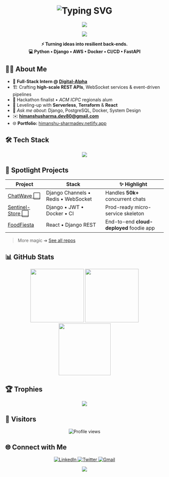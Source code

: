 <!-- ──────────────────────────────────────────────────────── -->
<!--   HERO SECTION                                          -->
<!-- ──────────────────────────────────────────────────────── -->
<h1 align="center">
  <img src="https://readme-typing-svg.herokuapp.com?font=Fira+Code&pause=800&color=36BCF7&center=true&vCenter=true&width=500&lines=Hey+there+🚀;I'm+Himanshu+Sharma;Backend+Mage+%7C+Django+Wizard;Cloud-First+%7C+Scale-Everything" alt="Typing SVG"/>
</h1>

<p align="center">
  <img src="https://capsule-render.vercel.app/api?type=waving&height=170&color=0:141E30,100:243B55&text=Himanshu%20Sharma&fontColor=FFFFFF&fontSize=45&fontAlignY=35&desc=Backend%20%7C%20DevOps%20%7C%20Cloud%20Crafter&descSize=18" />
</p>

<p align="center">
 <img src="https://github-readme-activity-graph.vercel.app/graph?username=himanshu-sharmav&bg_color=141E30&color=36BCF7&line=36BCF7&point=FFFFFF&hide_border=true" />
</p>

<!-- ──────────────────────────────────────────────────────── -->
<!--   QUICK GLANCE                                          -->
<!-- ──────────────────────────────────────────────────────── -->
<p align="center">
  <b>⚡ Turning ideas into resilient back-ends.<br>
  💻 Python • Django • AWS • Docker • CI/CD • FastAPI</b>
</p>

<!-- ──────────────────────────────────────────────────────── -->
## 👨‍💻 About Me
<!-- ──────────────────────────────────────────────────────── -->
- 👔 **Full-Stack Intern @ [Digital-Alpha](https://digital-alpha.com/)**  
- 🏗️ Crafting **high-scale REST APIs**, WebSocket services & event-driven pipelines  
- 🚀 Hackathon finalist • *ACM ICPC* regionals alum  
- 🌱 Leveling-up with **Serverless**, **Terraform** & **React**  
- 💬 *Ask me about*: Django, PostgreSQL, Docker, System Design  
- ✉️ **himanshusharma.dev80@gmail.com**  
- 🌐 **Portfolio:** [himanshu-sharmadev.netlify.app](https://himanshu-sharmadev.netlify.app)  

<!-- ──────────────────────────────────────────────────────── -->
## 🛠️ Tech Stack
<!-- ──────────────────────────────────────────────────────── -->
<p align="center">
  <img src="https://skillicons.dev/icons?i=python,django,flask,java,c,javascript,react,mysql,postgresql,mongodb,redis,docker,aws,drf,pandas,numpy,selenium,git,github,linux,vscode,jinja,websocket,firebase" />
</p>


<!-- ──────────────────────────────────────────────────────── -->
## 🚀 Spotlight Projects
<!-- ──────────────────────────────────────────────────────── -->
| Project | Stack | ✨ Highlight |
|---------|-------|-------------|
| [ChatWave ⬜](https://github.com/himanshu-sharmav/chat-proj) | Django Channels • Redis • WebSocket | Handles **50k+** concurrent chats |
| [Sentinel-Store ⬜](https://github.com/himanshu-sharmav/Himanshu_20250428) | Django • JWT • Docker • CI | Prod-ready micro-service skeleton |
| [FoodFiesta](https://choolhachowka.com) | React • Django REST | End-to-end **cloud-deployed** foodie app |

> More magic ➜ [See all repos](https://github.com/himanshu-sharmav?tab=repositories)

<!-- ──────────────────────────────────────────────────────── -->
## 📊 GitHub Stats
<!-- ──────────────────────────────────────────────────────── -->
<p align="center">
  <img src="https://github-readme-stats.vercel.app/api?username=himanshu-sharmav&theme=tokyonight&show_icons=true&count_private=true&hide_border=true" height="170" />
  <img src="https://github-readme-stats.vercel.app/api/top-langs/?username=himanshu-sharmav&layout=compact&theme=tokyonight&hide_border=true" height="170" />
  <br>
  <img src="https://github-readme-streak-stats.herokuapp.com/?user=himanshu-sharmav&theme=tokyonight&hide_border=true" height="165" />
</p>

<!-- ──────────────────────────────────────────────────────── -->
## 🏆 Trophies
<!-- ──────────────────────────────────────────────────────── -->
<p align="center">
  <img src="https://github-profile-trophy.vercel.app/?username=himanshu-sharmav&theme=gruvbox&no-frame=true&no-bg=true&margin-w=5" />
</p>

<!-- ──────────────────────────────────────────────────────── -->
## 👀 Visitors
<!-- ──────────────────────────────────────────────────────── -->
<p align="center">
  <img src="https://komarev.com/ghpvc/?username=himanshu-sharmav&style=flat-square&color=36BCF7" alt="Profile views"/>
</p>

<!-- ──────────────────────────────────────────────────────── -->
## 🌐 Connect with Me
<!-- ──────────────────────────────────────────────────────── -->
<p align="center">
  <a href="https://linkedin.com/in/himanshu-sharma-055265207" target="_blank">
    <img alt="LinkedIn" src="https://img.shields.io/badge/LinkedIn-0A66C2.svg?style=for-the-badge&logo=linkedin&logoColor=white"/>
  </a>
  <a href="https://twitter.com/himanshu_sharmav" target="_blank">
    <img alt="Twitter" src="https://img.shields.io/badge/Twitter-1DA1F2.svg?style=for-the-badge&logo=twitter&logoColor=white"/>
  </a>
  <a href="mailto:himanshusharma.dev80@gmail.com" target="_blank">
    <img alt="Gmail" src="https://img.shields.io/badge/Gmail-EA4335.svg?style=for-the-badge&logo=gmail&logoColor=white"/>
  </a>
</p>

<p align="center">
  <img src="https://capsule-render.vercel.app/api?type=waving&height=150&color=0:243B55,100:141E30&section=footer" />
</p>

